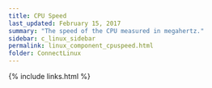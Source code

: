 ```yaml
---
title: CPU Speed
last_updated: February 15, 2017
summary: "The speed of the CPU measured in megahertz."
sidebar: c_linux_sidebar
permalink: linux_component_cpuspeed.html
folder: ConnectLinux
---
```


{% include links.html %}
